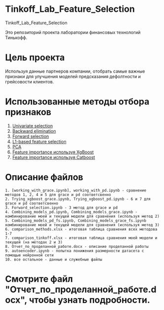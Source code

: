 ﻿# Tinkoff_Lab_Feature_Selection
 Tinkoff_Lab_Feature_Selection
 
 Это репозиторий проекта лаборатории финансовых технологий Тинькофф.
# Цель проекта
Используя данные партнеров компании, отобрать самые важные признаки для улучшения моделей предсказания дефолтности и грейсовости     клиентов.

# Использованные методы отбора признаков
<html>
    <ol>
     <li><a href="https://scikit-learn.org/stable/auto_examples/feature_selection/plot_feature_selection">Univariate selection<a/></li>
     <li><a href="https://medium.com/@mayankshah_85820/machine-learning-feature-selection-with-backward-elimination-955894654026">Backward elimination<a/></li> 
     <li><a href="http://rasbt.github.io/mlxtend/user_guide/feature_selection/SequentialFeatureSelector/">Forward selection<a/></li>
     <li><a href="https://scikit-learn.org/stable/modules/generated/sklearn.linear_model.Lasso.html#sklearn.linear_model.Lasso">L1-based feature selection<a/></li>
     <li><a href="https://scikit-learn.org/stable/modules/generated/sklearn.decomposition.PCA.html">PCA<a/></li>
     <li><a href="https://machinelearningmastery.com/feature-importance-and-feature-selection-with-xgboost-in-python/">Feature importance используя XgBoost<a/></li>
     <li><a href="https://catboost.ai/docs/concepts/fstr.html">Feature importance используя Catboost<a/></li>
    </ol>
</html>
    
 # Описание файлов
    1. [working_with_grace.ipynb], working_with_pd.ipynb - сравнение методов 1, 2, 4 и 5 для grace и pd соответсвенно
    2. Trying_xgboost_grace.ipynb, Trying_xgboost_pd.ipynb - 6 и 7 для grace и pd соответсвенно
    3. Forward_selection.ipynb - 3 метод для grace и pd
    4. Combining_models_pd.ipynb, Combining_models_grace.ipynb - комбинирование моей и текущей модели для сравнения (используя метод 2)
    5. Combining_models_pd_fs.ipynb, Combining_models_grace_fs.ipynb  комбинирование моей и текущей модели для сравнения (используя метод 3)
    6. comparison_methods.xlsx - итоговая таблица сравнения всех методова 1-7
    7. comparison_tinkoff.xlsx - итоговая таблица сравнения моей модели и текущей (на методах 2 и 3)
    8. Отчет_по_проделанной_работе.docx - описание проделанной работы
    9. autoencoder.ipynb - попытка понижения размерности датасета с помощью нейронной сети
    10. все остальное - данные и служебные файлы

 # Смотрите файл "Отчет_по_проделанной_работе.docx", чтобы узнать подробности.
